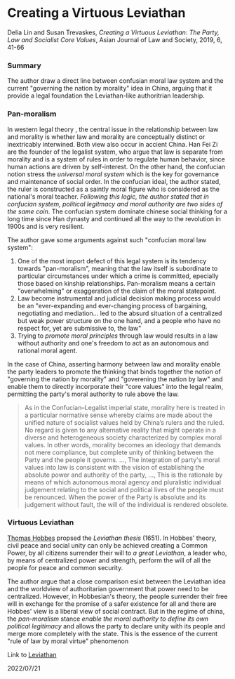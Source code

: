 # Creating a Virtuous Leviathan
Delia Lin and Susan Trevaskes, *Creating a Virtuous Leviathan: The Party, Law and Socialist Core Values*, Asian Journal of Law and Society, 2019, 6, 41-66
### Summary
The author draw a direct line between confusian moral law system and the current "governing the nation by morality" idea in China, arguing that it provide a legal foundation the Leviathan-like authoritrian leadership. 
### Pan-moralism
In western legal theory , the central issue in the relationship between law and morality is whether law and morality are conceptually distinct or inextricably interwined. Both view also occur in accient China. Han Fei Zi are the founder of the legalist system, who argue that law is separate from morality and is a system of rules in order to regulate human behavior, since human actions are driven by self-interest. On the other hand, the confucian notion stress the *universal moral system* which is the key for governance and maintenance of social order. In the confucian ideal, the author stated, the ruler is constructed as a saintly moral figure who is considered as the national's moral teacher. *Following this logic, the author stated that in confucian system, political legitmacy and moral authority are two sides of the same coin*. The confucian system dominate chinese social thinking for a long time since Han dynasty and continued all the way to the revolution in 1900s and is very resilient. 

The author gave some arguments against such "confucian moral law system":
1. One of the most import defect of this legal system is its tendency towards "pan-moralism", meaning that the law itself is subordinate to particular circumstances under which a crime is committed, epecially those based on kinship relationships. Pan-moralism means a certain "overwhelming" or exaggeration of the claim of the moral statepoint. 
2. Law become instrumental and judicial decision making process would be an "ever-expanding and ever-changing process of bargaining, negotiating and mediation... led to the absurd situation of a centralized but weak power structure on the one hand, and a people who have no respect for, yet are submissive to, the law"
3. Trying to *promote moral principles* through law would results in a law without authority and one's freedom to act as an autonomous and rational moral agent. 

In the case of China, asserting harmony between law and morality enable the party leaders to promote the thinking that binds together the notion of "governing the nation by morality" and "goverening the nation by law" and enable them to directly incorporate their "core values" into the legal realm, permitting the party's moral authority to rule above the law. 

>As in the Confucian–Legalist imperial state, morality here is treated in a particular normative sense whereby claims are made about the unified nature of socialist values held by China’s rulers and the ruled. No regard is given to any alternative reality that might operate in a diverse and heterogeneous society characterized by complex moral values. In other words, morality becomes an ideology that demands not mere compliance, but complete unity of thinking between the Party and the people it governs.
>...,
>The integration of party's moral values into law is consistent with the vision of establishing the absolute power and authority of the party, ..., This is the rationale by means of which autonomous moral agency and pluralistic individual judgement relating to the social and political lives of the people must be renounced. When the power of the Party is absolute and its judgement without fault, the will of the individual is rendered obsolete.

### Virtuous Leviathan
[Thomas Hobbes](https://en.wikipedia.org/wiki/Thomas_Hobbes) propsed the *Leviathan thesis* (1651). In Hobbes' theory, civil peace and social unity can only be achieved creating a Common Power, by all citizens surrender their will to *a great Leviathan*, a leader who, by means of centralized power and strength, perform the will of all the people for peace and common security. 

The author argue that a close comparison esixt between the Leviathan idea and the worldview of authoritarian government that power need to be centralized. However, in Hobbesian's theory, the people surrender their free will in exchange for the promise of a safer existence for all and there are Hobbes' view is a liberal view of social contract. But in the regime of china, the *pan-moralism* stance *enable the moral authority to define its own political legitimacy* and allows the party to declare unity with its people and merge more completely with the state. This is the essence of the current "rule of law by moral virtue" phenomenon

Link to [Leviathan](https://en.wikipedia.org/wiki/Leviathan_(Hobbes_book))

2022/07/21